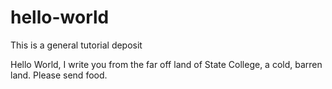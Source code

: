 # hello-world
This is a general tutorial deposit

Hello World,
I write you from the far off land of State College, a cold, barren land.  Please send food.
